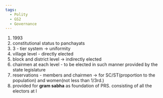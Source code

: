```yaml
---
tags:
  - Polity
  - GS2
  - Governance
---
```

1. 1993
2. constitutional status to panchayats
3. 3 - tier system -> uniformity
4. village level - directly elected 
5. block and district level -> indirectly elected
6. chairmen at each level - to be elected in such manner provided by the state legislature
7. reservations - members and chairmen -> for SC/ST(proportion to the population) and women(not less than 1/3rd.)
8. provided for **gram sabha** as foundation of PRS. consisting of all the electors at l
